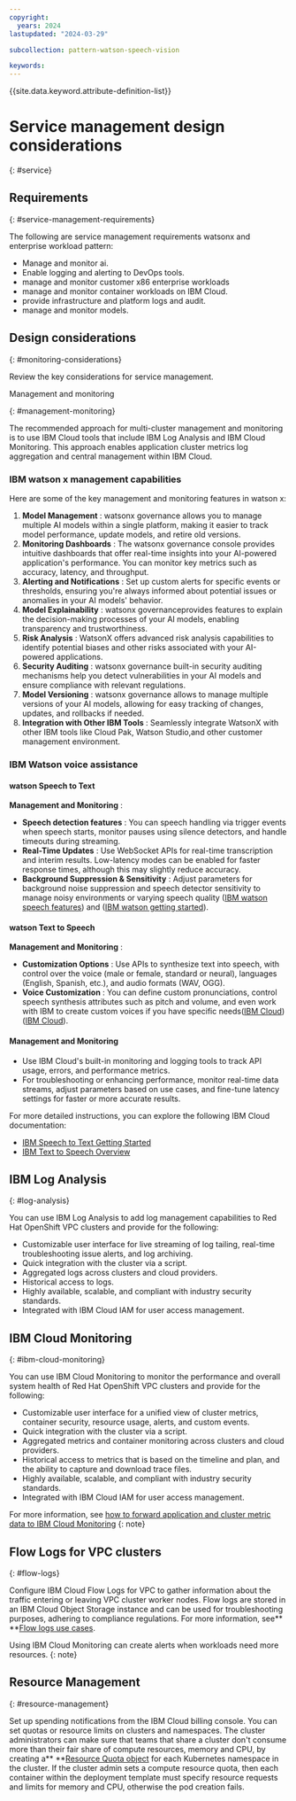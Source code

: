 ```yaml
---
copyright:
  years: 2024
lastupdated: "2024-03-29"

subcollection: pattern-watson-speech-vision

keywords:
---
```

{{site.data.keyword.attribute-definition-list}}

# Service management design considerations

{: #service}

## Requirements

{: #service-management-requirements}

The following are service management requirements watsonx and enterprise workload pattern:

- Manage and monitor ai.
- Enable logging and alerting to DevOps tools.
- manage and monitor customer x86 enterprise workloads
- manage and monitor container workloads on IBM Cloud.
- provide infrastructure and platform logs and audit.
- manage and monitor models.

## Design considerations

{: #monitoring-considerations}

Review the key considerations for service management.

Management and monitoring

{: #management-monitoring}

The recommended approach for multi-cluster management and monitoring is to use IBM Cloud tools that include IBM Log Analysis and IBM Cloud Monitoring. This approach enables application cluster metrics log aggregation and central management within IBM Cloud.

### IBM watson x management capabilities

Here are some of the key management and monitoring features in watson x:

1. **Model Management** : watsonx governance allows you to manage multiple AI models within a single platform, making it easier to track model performance, update models, and retire old versions.
2. **Monitoring Dashboards** : The watsonx governance console provides intuitive dashboards that offer real-time insights into your AI-powered application's performance. You can monitor key metrics such as accuracy, latency, and throughput.
3. **Alerting and Notifications** : Set up custom alerts for specific events or thresholds, ensuring you're always informed about potential issues or anomalies in your AI models' behavior.
4. **Model Explainability** : watsonx governanceprovides features to explain the decision-making processes of your AI models, enabling transparency and trustworthiness.
5. **Risk Analysis** : WatsonX offers advanced risk analysis capabilities to identify potential biases and other risks associated with your AI-powered applications.
6. **Security Auditing** : watsonx governance built-in security auditing mechanisms help you detect vulnerabilities in your AI models and ensure compliance with relevant regulations.
7. **Model Versioning** : watsonx governance allows to manage multiple versions of your AI models, allowing for easy tracking of changes, updates, and rollbacks if needed.
8. **Integration with Other IBM Tools** : Seamlessly integrate WatsonX with other IBM tools like Cloud Pak, Watson Studio,and other customer management environment.

### **IBM Watson voice assistance**

#### **watson Speech to Text**

**Management and Monitoring** :

* **Speech detection features** : You can speech handling via trigger events when speech starts, monitor pauses using silence detectors, and handle timeouts during streaming.
* **Real-Time Updates** : Use WebSocket APIs for real-time transcription and interim results. Low-latency modes can be enabled for faster response times, although this may slightly reduce accuracy.
* **Background Suppression & Sensitivity** : Adjust parameters for background noise suppression and speech detector sensitivity to manage noisy environments or varying speech quality ([IBM watson speech features](https://ondeck.console.cloud.ibm.com/docs/speech-to-text?topic=speech-to-text-service-features)) and ([IBM watson getting started](https://ondeck.console.cloud.ibm.com/docs/services/speech-to-text?topic=speech-to-text-gettingStarted)).

#### **watson Text to Speech**

**Management and Monitoring** :

* **Customization Options** : Use APIs to synthesize text into speech, with control over the voice (male or female, standard or neural), languages (English, Spanish, etc.), and audio formats (WAV, OGG).
* **Voice Customization** : You can define custom pronunciations, control speech synthesis attributes such as pitch and volume, and even work with IBM to create custom voices if you have specific needs([IBM Cloud](https://cloud.ibm.com/catalog/services/text-to-speech))([IBM Cloud](https://cloud.ibm.com/docs/text-to-speech?topic=text-to-speech-gettingStarted)).

#### Management and Monitoring

* Use IBM Cloud's built-in monitoring and logging tools to track API usage, errors, and performance metrics.
* For troubleshooting or enhancing performance, monitor real-time data streams, adjust parameters based on use cases, and fine-tune latency settings for faster or more accurate results.

For more detailed instructions, you can explore the following IBM Cloud documentation:

* [IBM Speech to Text Getting Started](https://cloud.ibm.com/docs/services/speech-to-text?topic=speech-to-text-gettingStarted)
* [IBM Text to Speech Overview](https://cloud.ibm.com/catalog/services/text-to-speech)

## IBM Log Analysis

{: #log-analysis}

You can use IBM Log Analysis to add log management capabilities to Red Hat OpenShift VPC clusters and provide for the following:

* Customizable user interface for live streaming of log tailing, real-time troubleshooting issue alerts, and log archiving.
* Quick integration with the cluster via a script.
* Aggregated logs across clusters and cloud providers.
* Historical access to logs.
* Highly available, scalable, and compliant with industry security standards.
* Integrated with IBM Cloud IAM for user access management.

## IBM Cloud Monitoring

{: #ibm-cloud-monitoring}

You can use IBM Cloud Monitoring to monitor the performance and overall system health of Red Hat OpenShift VPC clusters and provide for the following:

* Customizable user interface for a unified view of cluster metrics, container security, resource usage, alerts, and custom events.
* Quick integration with the cluster via a script.
* Aggregated metrics and container monitoring across clusters and cloud providers.
* Historical access to metrics that is based on the timeline and plan, and the ability to capture and download trace files.
* Highly available, scalable, and compliant with industry security standards.
* Integrated with IBM Cloud IAM for user access management.

For more information, see [how to forward application and cluster metric data to IBM Cloud Monitoring](https://github.ibm.com/cloud-docs-solutions/pattern-webapp-openshift-vpc/blob/review/docs/openshift?topic=openshift-health-monitor#openshift_monitoring)
{: note}

## Flow Logs for VPC clusters

{: #flow-logs}

Configure IBM Cloud Flow Logs for VPC to gather information about the traffic entering or leaving VPC cluster worker nodes. Flow logs are stored in an IBM Cloud Object Storage instance and can be used for troubleshooting purposes, adhering to compliance regulations. For more information, see** **[Flow logs use cases](https://github.ibm.com/cloud-docs-solutions/pattern-webapp-openshift-vpc/blob/review/docs/vpc?topic=vpc-flow-logs&interface=ui#flow-logs-use-cases).

Using IBM Cloud Monitoring can create alerts when workloads need more resources. {: note}

## Resource Management

{: #resource-management}

Set up spending notifications from the IBM Cloud billing console. You can set quotas or resource limits on clusters and namespaces. The cluster administrators can make sure that teams that share a cluster don't consume more than their fair share of compute resources, memory and CPU, by creating a** **[Resource Quota object](https://kubernetes.io/docs/concepts/policy/resource-quotas/) for each Kubernetes namespace in the cluster. If the cluster admin sets a compute resource quota, then each container within the deployment template must specify resource requests and limits for memory and CPU, otherwise the pod creation fails.
